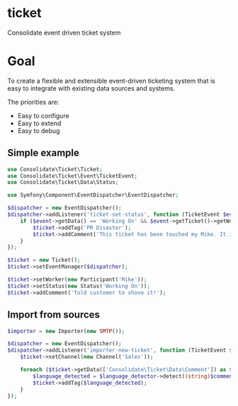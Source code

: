 # ticket
Consolidate event driven ticket system


# Goal
To create a flexible and extensible event-driven ticketing system that is easy to integrate with existing data sources and systems.

The priorities are:

* Easy to configure
* Easy to extend
* Easy to debug


## Simple example

```php
use Consolidate\Ticket\Ticket;
use Consolidate\Ticket\Event\TicketEvent;
use Consolidate\Ticket\Data\Status;

use Symfony\Component\EventDispatcher\EventDispatcher;

$dispatcher = new EventDispatcher();
$dispatcher->addListener('ticket-set-status', function (TicketEvent $event) {
    if ($event->getData() == 'Working On' && $event->getTicket()->getWorker() == 'Mike') {
        $ticket->addTag('PR Disaster');
        $ticket->addComment('This ticket has been touched my Mike. It is possible to salvage it if we act right now!');
    }
});

$ticket = new Ticket();
$ticket->setEventManager($dispatcher);

$ticket->setWorker(new Participant('Mike'));
$ticket->setStatus(new Status('Working On'));
$ticket->addComment('Told customer to shove it!');
```

## Import from sources

```php
$importer = new Importer(new SMTP());

$dispatcher = new EventDispatcher();
$dispatcher->addListener('importer-new-ticket', function (TicketEvent $event) {
    $ticket->setChannel(new Channel('Sales'));

    foreach ($ticket->getData(['Consolidate\Ticket\Data\Comment']) as $comment) {
        $language_detected = $language_detector->detect((string)$comment);
        $ticket->addTag($language_detected);
    }
});
```
